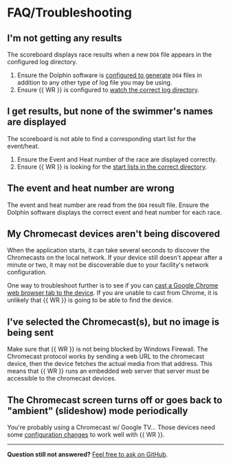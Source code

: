# FAQ/Troubleshooting

## I'm not getting any results

The scoreboard displays race results when a new `DO4` file appears in the
configured log directory.

1. Ensure the Dolphin software is [configured to
   generate](quickstart.md#configure-result-files) `DO4` files in addition to
   any other type of log file you may be using.
1. Ensure {{ WR }} is configured to [watch the correct log
   directory](quickstart.md#set-the-results-directory).

## I get results, but none of the swimmer's names are displayed

The scoreboard is not able to find a corresponding start list for the
event/heat.

1. Ensure the Event and Heat number of the race are displayed correctly.
1. Ensure {{ WR }} is looking for the [start lists in the correct
   directory](quickstart.md#set-the-start-list-directory).

## The event and heat number are wrong

The event and heat number are read from the `DO4` result file. Ensure the
Dolphin software displays the correct event and heat number for each race.

## My Chromecast devices aren't being discovered

When the application starts, it can take several seconds to discover the
Chromecasts on the local network. If your device still doesn't appear after a
minute or two, it may not be discoverable due to your facility's network
configuration.

One way to troubleshoot further is to see if you can [cast a Google Chrome web
browser tab to the
device](https://support.google.com/chromecast/answer/3228332?hl=en&co=GENIE.Platform%3DDesktop).
If you are unable to cast from Chrome, it is unlikely that {{ WR }} is going to
be able to find the device.

## I've selected the Chromecast(s), but no image is being sent

Make sure that {{ WR }} is not being blocked by Windows Firewall. The Chromecast
protocol works by sending a web URL to the chromecast device, then the device
fetches the actual media from that address. This means that {{ WR }} runs an
embedded web server that server must be accessible to the chromecast devices.

## The Chromecast screen turns off or goes back to "ambient" (slideshow) mode periodically

You're probably using a Chromecast w/ Google TV... Those devices need some
[configuration changes](cc-compat.md) to work well with {{ WR }}.

-----

**Question still not answered?** [Feel free to ask on
GitHub](https://github.com/JohnStrunk/wahoo-results/discussions/categories/q-a).
